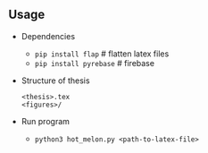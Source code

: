 ## Usage

- Dependencies
	- `pip install flap` # flatten latex files  
	- `pip install pyrebase` # firebase  

- Structure of thesis
	```
	<thesis>.tex
	<figures>/
	```

- Run program
	- `python3 hot_melon.py <path-to-latex-file>`  